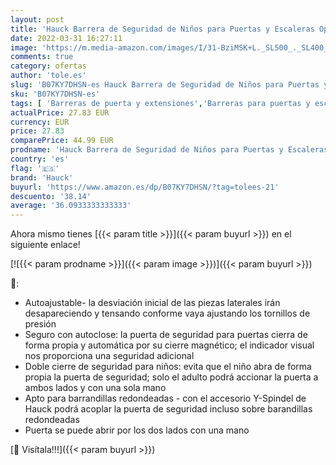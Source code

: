 ```yaml
---
layout: post
title: 'Hauck Barrera de Seguridad de Niños para Puertas y Escaleras Open N Stop KD Safety incl. Extension 9 cm  Sin Agujeros  84 - 89 cm  Metal  Blanco'
date: 2022-03-31 16:27:11
image: 'https://m.media-amazon.com/images/I/31-BziMSK+L._SL500_._SL400_.jpg'
comments: true
category: ofertas
author: 'tole.es'
slug: 'B07KY7DHSN-es Hauck Barrera de Seguridad de Niños para Puertas y...'
sku: 'B07KY7DHSN-es'
tags: [ 'Barreras de puerta y extensiones','Barreras para puertas y escaleras','Bebé','Seguridad','hauck', ]
actualPrice: 27.83 EUR
currency: EUR
price: 27.83
comparePrice: 44.99 EUR
prodname: 'Hauck Barrera de Seguridad de Niños para Puertas y Escaleras Open N Stop KD Safety incl. Extension 9 cm  Sin Agujeros  84 - 89 cm  Metal  Blanco'
country: 'es'
flag: '🇪🇸'
brand: 'Hauck'
buyurl: 'https://www.amazon.es/dp/B07KY7DHSN/?tag=tolees-21'
descuento: '38.14'
average: '36.0933333333333'
---
```


Ahora mismo tienes [{{< param title >}}]({{< param buyurl >}}) en el siguiente enlace!

[![{{< param prodname >}}]({{< param image >}})]({{< param buyurl >}})

🔎:

- Autoajustable- la desviación inicial de las piezas laterales irán desapareciendo y tensando conforme vaya ajustando los tornillos de presión
- Seguro con autoclose: la puerta de seguridad para puertas cierra de forma propia y automática por su cierre magnético; el indicador visual nos proporciona una seguridad adicional
- Doble cierre de seguridad para niños: evita que el niño abra de forma propia la puerta de seguridad; solo el adulto podrá accionar la puerta a ambos lados y con una sola mano
- Apto para barrandillas redondeadas - con el accesorio Y-Spindel de Hauck podrá acoplar la puerta de seguridad incluso sobre barandillas redondeadas
- Puerta se puede abrir por los dos lados con una mano

[🛒 Visítala!!!]({{< param buyurl >}})

